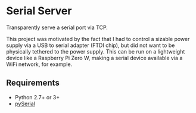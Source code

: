 # Serial Server

Transparently serve a serial port via TCP.

This project was motivated by the fact that I had to control a sizable power supply via a USB to serial adapter (FTDI chip), but did not want to be physically tethered to the power supply. This can be run on a lightweight device like a Raspberry Pi Zero W, making a serial device available via a WiFi network, for example.

## Requirements

- Python 2.7+ or 3+
- [pySerial](http://pyserial.readthedocs.io)
